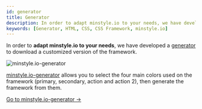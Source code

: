 ```yaml
---
id: generator
title: Generator
description: In order to adapt minstyle.io to your needs, we have developed a generator to download a customized version of the framework.
keywords: [Generator, HTML, CSS, CSS Framework, minstyle.io]
---
```


In order to **adapt minstyle.io to your needs**, we have developed a [generator](https://generator.minstyle.io) to download a customized version of the framework.

![minstyle.io-generator](https://www.zupimages.net/up/22/07/wh0t.png)

[minstyle.io-generator](https://generator.minstyle.io) allows you to select the four main colors used on the framework (primary, secondary, action and action 2), then generate the framework from them.

<div>
    <a href="https://generator.minstyle.io" class="ms-btn generator-link ms-large ms-fullwidth">Go to minstyle.io-generator -></a><br/><br/>
</div>